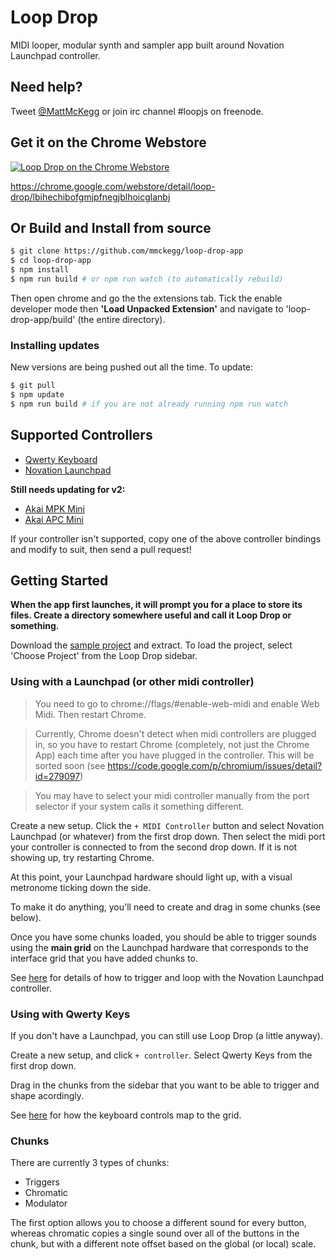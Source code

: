 Loop Drop
===

MIDI looper, modular synth and sampler app built around Novation Launchpad controller.

## Need help?

Tweet [@MattMcKegg](https://twitter.com/MattMcKegg) or join irc channel #loopjs on freenode.

## Get it on the Chrome Webstore

[![Loop Drop on the Chrome Webstore](https://raw.githubusercontent.com/mmckegg/loop-drop-app/master/tile.png)](https://chrome.google.com/webstore/detail/loop-drop/lbihechibofgmjpfnegjblhoicglanbj)

https://chrome.google.com/webstore/detail/loop-drop/lbihechibofgmjpfnegjblhoicglanbj

## Or Build and Install from source

```bash
$ git clone https://github.com/mmckegg/loop-drop-app
$ cd loop-drop-app
$ npm install
$ npm run build # or npm run watch (to automatically rebuild) 
```

Then open chrome and go the the extensions tab. Tick the enable developer mode then **'Load Unpacked Extension'** and navigate to 'loop-drop-app/build' (the entire directory).

### Installing updates

New versions are being pushed out all the time. To update:

```bash
$ git pull
$ npm update
$ npm run build # if you are not already running npm run watch
```

## Supported Controllers

- [Qwerty Keyboard](https://github.com/mmckegg/loop-qwerty)
- [Novation Launchpad](https://github.com/mmckegg/loop-launchpad)

**Still needs updating for v2:**

- [Akai MPK Mini](https://github.com/mmckegg/loop-mpkmini)
- [Akai APC Mini](https://github.com/fourseven/loop-apcmini)

If your controller isn't supported, copy one of the above controller bindings and modify to suit, then send a pull request!

## Getting Started

**When the app first launches, it will prompt you for a place to store its files. Create a directory somewhere useful and call it Loop Drop or something.**

Download the [sample project](https://github.com/mmckegg/loop-drop-sample-project/archive/master.zip) and extract. To load the project, select 'Choose Project' from the Loop Drop sidebar.

### Using with a Launchpad (or other midi controller)

> You need to go to chrome://flags/#enable-web-midi and enable Web Midi. Then restart Chrome.

> Currently, Chrome doesn't detect when midi controllers are plugged in, so you have to restart Chrome (completely, not just the Chrome App) each time after you have plugged in the controller. This will be sorted soon (see  https://code.google.com/p/chromium/issues/detail?id=279097)

> You may have to select your midi controller manually from the port selector if your system calls it something different.

Create a new setup. Click the `+ MIDI Controller` button and select Novation Launchpad (or whatever) from the first drop down. Then select the midi port your controller is connected to from the second drop down. If it is not showing up, try restarting Chrome.

At this point, your Launchpad hardware should light up, with a visual metronome ticking down the side.

To make it do anything, you'll need to create and drag in some chunks (see below).

Once you have some chunks loaded, you should be able to trigger sounds using the **main grid** on the Launchpad hardware that corresponds to the interface grid that you have added chunks to.

See [here](https://github.com/loopjs/loop-launchpad) for details of how to trigger and loop with the Novation Launchpad controller.

### Using with Qwerty Keys

If you don't have a Launchpad, you can still use Loop Drop (a little anyway).

Create a new setup, and click `+ controller`. Select Qwerty Keys from the first drop down.

Drag in the chunks from the sidebar that you want to be able to trigger and shape acordingly.

See [here](https://github.com/mmckegg/loop-qwerty) for how the keyboard controls map to the grid.

### Chunks

There are currently 3 types of chunks:
  - Triggers
  - Chromatic
  - Modulator

The first option allows you to choose a different sound for every button, whereas chromatic copies a single sound over all of the buttons in the chunk, but with a different note offset based on the global (or local) scale.
